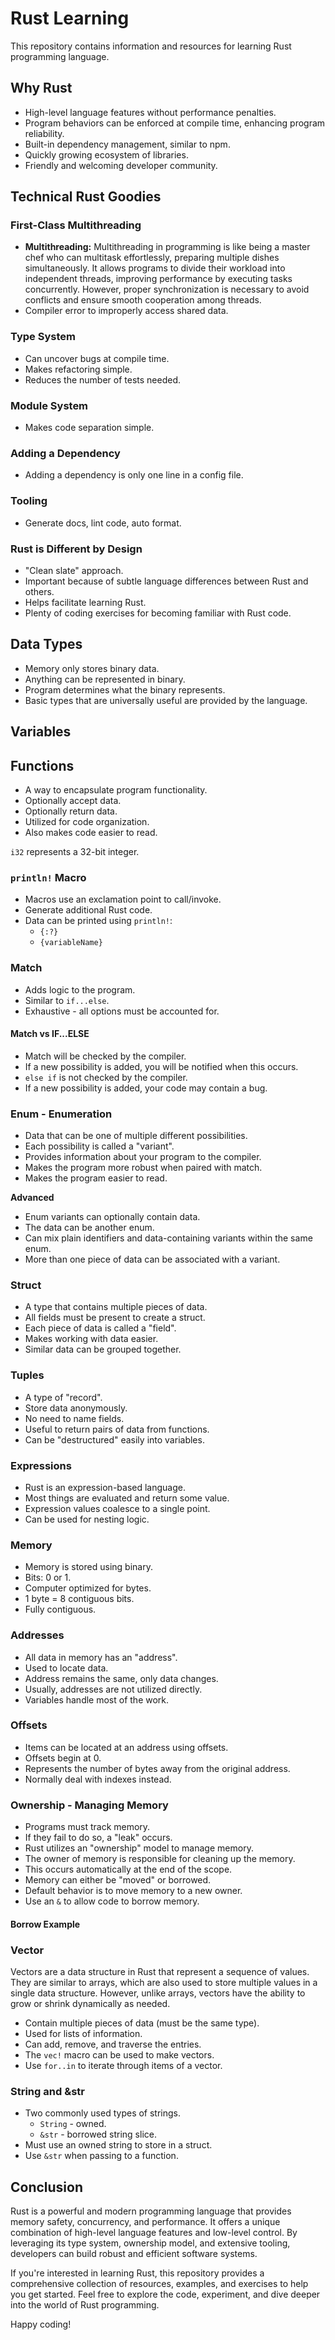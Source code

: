 # Rust Learning

This repository contains information and resources for learning Rust programming language.

## Why Rust

- High-level language features without performance penalties.
- Program behaviors can be enforced at compile time, enhancing program reliability.
- Built-in dependency management, similar to npm.
- Quickly growing ecosystem of libraries.
- Friendly and welcoming developer community.

## Technical Rust Goodies

### First-Class Multithreading

- **Multithreading:** Multithreading in programming is like being a master chef who can multitask effortlessly, preparing multiple dishes simultaneously. It allows programs to divide their workload into independent threads, improving performance by executing tasks concurrently. However, proper synchronization is necessary to avoid conflicts and ensure smooth cooperation among threads.
- Compiler error to improperly access shared data.

### Type System

- Can uncover bugs at compile time.
- Makes refactoring simple.
- Reduces the number of tests needed.

### Module System

- Makes code separation simple.

### Adding a Dependency

- Adding a dependency is only one line in a config file.

### Tooling

- Generate docs, lint code, auto format.

### Rust is Different by Design

- "Clean slate" approach.
- Important because of subtle language differences between Rust and others.
- Helps facilitate learning Rust.
- Plenty of coding exercises for becoming familiar with Rust code.

## Data Types

- Memory only stores binary data.
- Anything can be represented in binary.
- Program determines what the binary represents.
- Basic types that are universally useful are provided by the language.



## Variables


## Functions

- A way to encapsulate program functionality.
- Optionally accept data.
- Optionally return data.
- Utilized for code organization.
- Also makes code easier to read.


`i32` represents a 32-bit integer.

### `println!` Macro

- Macros use an exclamation point to call/invoke.
- Generate additional Rust code.
- Data can be printed using `println!`:
    - `{:?}`
    - `{variableName}`

### Match

- Adds logic to the program.
- Similar to `if...else`.
- Exhaustive - all options must be accounted for.

#### Match vs IF...ELSE

- Match will be checked by the compiler.
- If a new possibility is added, you will be notified when this occurs.
- `else if` is not checked by the compiler.
- If a new possibility is added, your code may contain a bug.

### Enum - Enumeration

- Data that can be one of multiple different possibilities.
- Each possibility is called a "variant".
- Provides information about your program to the compiler.
- Makes the program more robust when paired with match.
- Makes the program easier to read.

**Advanced**

- Enum variants can optionally contain data.
- The data can be another enum.
- Can mix plain identifiers and data-containing variants within the same enum.
- More than one piece of data can be associated with a variant.


### Struct

- A type that contains multiple pieces of data.
- All fields must be present to create a struct.
- Each piece of data is called a "field".
- Makes working with data easier.
- Similar data can be grouped together.


### Tuples

- A type of "record".
- Store data anonymously.
- No need to name fields.
- Useful to return pairs of data from functions.
- Can be "destructured" easily into variables.


### Expressions

- Rust is an expression-based language.
- Most things are evaluated and return some value.
- Expression values coalesce to a single point.
- Can be used for nesting logic.

### Memory

- Memory is stored using binary.
- Bits: 0 or 1.
- Computer optimized for bytes.
- 1 byte = 8 contiguous bits.
- Fully contiguous.

### Addresses

- All data in memory has an "address".
- Used to locate data.
- Address remains the same, only data changes.
- Usually, addresses are not utilized directly.
- Variables handle most of the work.

### Offsets

- Items can be located at an address using offsets.
- Offsets begin at 0.
- Represents the number of bytes away from the original address.
- Normally deal with indexes instead.

### Ownership - Managing Memory

- Programs must track memory.
- If they fail to do so, a "leak" occurs.
- Rust utilizes an "ownership" model to manage memory.
- The owner of memory is responsible for cleaning up the memory.
- This occurs automatically at the end of the scope.
- Memory can either be "moved" or borrowed.
- Default behavior is to move memory to a new owner.
- Use an `&` to allow code to borrow memory.

#### Borrow Example


### Vector

Vectors are a data structure in Rust that represent a sequence of values. They are similar to arrays, which are also used to store multiple values in a single data structure. However, unlike arrays, vectors have the ability to grow or shrink dynamically as needed.

- Contain multiple pieces of data (must be the same type).
- Used for lists of information.
- Can add, remove, and traverse the entries.
- The `vec!` macro can be used to make vectors.
- Use `for..in` to iterate through items of a vector.

### String and &str

- Two commonly used types of strings.
    - `String` - owned.
    - `&str` - borrowed string slice.
- Must use an owned string to store in a struct.
- Use `&str` when passing to a function.


## Conclusion

Rust is a powerful and modern programming language that provides memory safety, concurrency, and performance. It offers a unique combination of high-level language features and low-level control. By leveraging its type system, ownership model, and extensive tooling, developers can build robust and efficient software systems.

If you're interested in learning Rust, this repository provides a comprehensive collection of resources, examples, and exercises to help you get started. Feel free to explore the code, experiment, and dive deeper into the world of Rust programming.

Happy coding!
